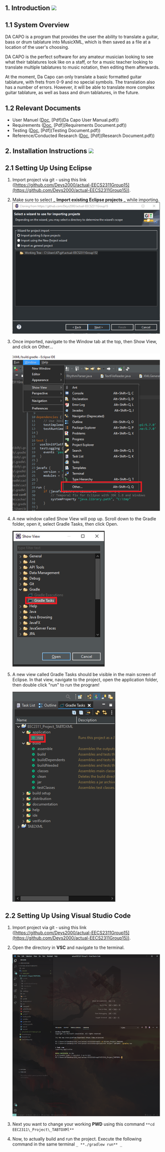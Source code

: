 ## 1. Introduction ![](RackMultipart20210301-4-1e8kmev_html_981da44633f54b92.gif)

## **1.1 System Overview**

DA CAPO is a program that provides the user the ability to translate a guitar, bass or drum tablature into MusicXML, which is then saved as a file at a location of the user&#39;s choosing.

DA CAPO is the perfect software for any amateur musician looking to see what their tablatures look like on a staff, or for a music teacher looking to translate multiple tablatures to music notation, then editing them afterwards.

At the moment, Da Capo can only translate a basic formatted guitar tablature, with frets from 0-9 and no special symbols. The translation also has a number of errors. However, it will be able to translate more complex guitar tablature, as well as bass and drum tablatures, in the future.

##
## **1.2 Relevant Documents**
- User Manuel ([Doc](https://docs.google.com/document/d/1IhHdD-Nd9ZIJpAWSL3IuWYTfuE3LoL_WjTELXTAvqtw/edit?usp=sharing), [Pdf](Da Capo User Manual.pdf))
- Requirements ([Doc](https://docs.google.com/document/d/1e6TOLw2BATm9XsG7jF8Gk9tFdCKltIL-go9Af51f5Sw/edit?usp=sharing), [Pdf](Requirements Document.pdf))
- Testing ([Doc](https://docs.google.com/document/d/1OiztrqSeb4tApYALv-m1DQjSQHc3qtqlymFJoWkLy1M/edit?usp=sharing), [Pdf](Testing Document.pdf))
- Reference/Conducted Research ([Doc](https://docs.google.com/document/d/1jesq2F7oVmy8Y_HqsO5No0yU1nKyRxtxBuIApClda5I/edit#heading=h.5uh2qfisicct), [Pdf](Research Document.pdf))
 
## 2. Installation Instructions ![](RackMultipart20210301-4-1e8kmev_html_981da44633f54b92.gif)

## **2.1 Setting Up Using Eclipse**

1. Import project via git - using this link ([https://github.com/Deys2000/actual-EECS2311Group15](https://github.com/Deys2000/actual-EECS2311Group15)).

1. Make sure to select _ **Import existing Eclipse projects** _ while importing. ![ImportAsEclpseProjexcts](importAs.png)
2. Once imported, navigate to the Window tab at the top, then Show View, and click on Other...

   ![windowToOther](windowToOther.png)

1. A new window called Show View will pop up. Scroll down to the Gradle folder, open it, select Gradle Tasks, then click Open.

   ![showViewToGradle](showViewToGradle.png)

1. A new view called Gradle Tasks should be visible in the main screen of Eclipse. In that view, navigate to the project, open the application folder, then double click &quot;run&quot; to run the program!

   ![buildToRunSmall](buildToRunSmall.png)

## **2.2 Setting Up Using Visual Studio Code**

1. Import project via git - using this link ([https://github.com/Deys2000/actual-EECS2311Group15](https://github.com/Deys2000/actual-EECS2311Group15)).

2. Open the directory in **VSC** and navigate to the terminal.

   ![vscTerminal](vscTerminal.PNG) 
3. Next you want to change your working **PWD** using this command ``**cd EEC2311\_Project\_TABTOXMl**``

4. Now, to actually build and run the project. Execute the following command in the same terminal ``_ **./gradlew run** _``
